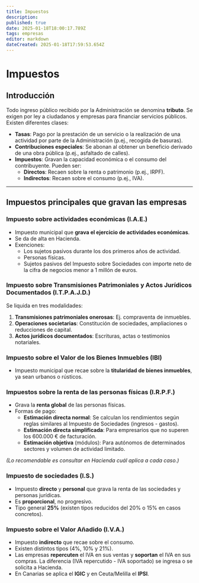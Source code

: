 ```yaml
---
title: Impuestos
description: 
published: true
date: 2025-01-18T18:00:17.789Z
tags: empresas
editor: markdown
dateCreated: 2025-01-18T17:59:53.654Z
---
```


# Impuestos

## Introducción
Todo ingreso público recibido por la Administración se denomina **tributo**. Se exigen por ley a ciudadanos y empresas para financiar servicios públicos. Existen diferentes clases:

- **Tasas**: Pago por la prestación de un servicio o la realización de una actividad por parte de la Administración (p.ej., recogida de basuras).  
- **Contribuciones especiales**: Se abonan al obtener un beneficio derivado de una obra pública (p.ej., asfaltado de calles).  
- **Impuestos**: Gravan la capacidad económica o el consumo del contribuyente. Pueden ser:  
  - **Directos**: Recaen sobre la renta o patrimonio (p.ej., IRPF).  
  - **Indirectos**: Recaen sobre el consumo (p.ej., IVA).

---

## Impuestos principales que gravan las empresas

### Impuesto sobre actividades económicas (I.A.E.)
- Impuesto municipal que **grava el ejercicio de actividades económicas**.  
- Se da de alta en Hacienda.  
- Exenciones:  
  - Los sujetos pasivos durante los dos primeros años de actividad.  
  - Personas físicas.  
  - Sujetos pasivos del Impuesto sobre Sociedades con importe neto de la cifra de negocios menor a 1 millón de euros.

### Impuesto sobre Transmisiones Patrimoniales y Actos Jurídicos Documentados (I.T.P.A.J.D.)
Se liquida en tres modalidades:

1. **Transmisiones patrimoniales onerosas**: Ej. compraventa de inmuebles.  
2. **Operaciones societarias**: Constitución de sociedades, ampliaciones o reducciones de capital.  
3. **Actos jurídicos documentados**: Escrituras, actas o testimonios notariales.

### Impuesto sobre el Valor de los Bienes Inmuebles (IBI)
- Impuesto municipal que recae sobre la **titularidad de bienes inmuebles**, ya sean urbanos o rústicos.

### Impuestos sobre la renta de las personas físicas (I.R.P.F.)
- Grava la **renta global** de las personas físicas.  
- Formas de pago:  
  - **Estimación directa normal**: Se calculan los rendimientos según reglas similares al Impuesto de Sociedades (ingresos - gastos).  
  - **Estimación directa simplificada**: Para empresarios que no superen los 600.000 € de facturación.  
  - **Estimación objetiva** (módulos): Para autónomos de determinados sectores y volumen de actividad limitado.

*(Lo recomendable es consultar en Hacienda cuál aplica a cada caso.)*

### Impuesto de sociedades (I.S.)
- Impuesto **directo** y **personal** que grava la renta de las sociedades y personas jurídicas.  
- Es **proporcional**, no progresivo.  
- Tipo general **25%** (existen tipos reducidos del 20% o 15% en casos concretos).

### Impuesto sobre el Valor Añadido (I.V.A.)
- Impuesto **indirecto** que recae sobre el consumo.  
- Existen distintos tipos (4%, 10% y 21%).  
- Las empresas **repercuten** el IVA en sus ventas y **soportan** el IVA en sus compras. La diferencia (IVA repercutido - IVA soportado) se ingresa o se solicita a Hacienda.  
- En Canarias se aplica el **IGIC** y en Ceuta/Melilla el **IPSI**.

